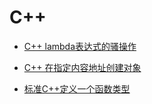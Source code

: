 # C++

* [C++ lambda表达式的骚操作](Cpp/lambda_666.md)

* [C++ 在指定内容地址创建对象](Cpp/Tips.md#C-在指定内容地址创建对象)

* [标准C++定义一个函数类型](Cpp/define_function_type.md)